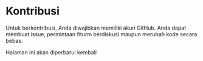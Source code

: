 # Kontribusi

Untuk berkontribusi, Anda diwajibkan memiliki akun GitHub.
Anda dapat membuat issue, permintaan fiturm berdiskusi maupun merubah  kode secara bebas.

Halaman ini akan diperbarui kembali
